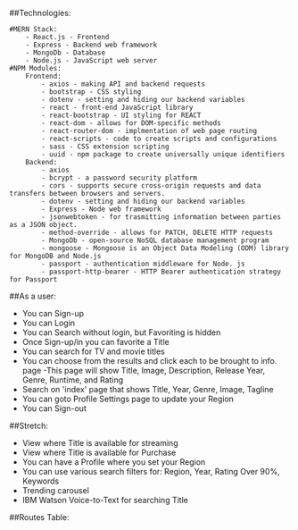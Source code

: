 ##Technologies:

    #MERN Stack:
        - React.js - Frontend
        - Express - Backend web framework
        - MongoDb - Database
        - Node.js - JavaScript web server
    #NPM Modules:
        Frontend:
            - axios - making API and backend requests
            - bootstrap - CSS styling
            - dotenv - setting and hiding our backend variables
            - react - front-end JavaScript library
            - react-bootstrap - UI styling for REACT
            - react-dom - allows for DOM-specific methods
            - react-router-dom - implmentation of web page routing
            - react-scripts - code to create scripts and configurations
            - sass - CSS extension scripting
            - uuid - npm package to create universally unique identifiers
        Backend:
            - axios
            - bcrypt - a password security platform
            - cors - supports secure cross-origin requests and data transfers between browsers and servers.
            - dotenv - setting and hiding our backend variables
            - Express - Node web framework
            - jsonwebtoken - for trasmitting information between parties as a JSON object.
            - method-override - allows for PATCH, DELETE HTTP requests
            - MongoDb - open-source NoSQL database management program
            - mongoose - Mongoose is an Object Data Modeling (ODM) library for MongoDB and Node.js
            - passport - authentication middleware for Node. js
            - passport-http-bearer - HTTP Bearer authentication strategy for Passport

##As a user:
- You can Sign-up
- You can Login
- You can Search without login, but Favoriting is hidden
- Once Sign-up/in you can favorite a Title
- You can search for TV and movie titles
- You can choose from the results and click each to be brought to info. page
    -This page will show Title, Image, Description, Release Year, Genre, Runtime, and Rating
- Search on 'index' page that shows Title, Year, Genre, Image, Tagline
- You can goto Profile Settings page to update your Region
- You can Sign-out


##Stretch:
- View where Title is available for streaming
- View where Title is available for Purchase
- You can have a Profile where you set your Region
- You can use various search filters for: Region, Year, Rating Over 90%, Keywords
- Trending carousel
- IBM Watson Voice-to-Text for searching Title 


##Routes Table: